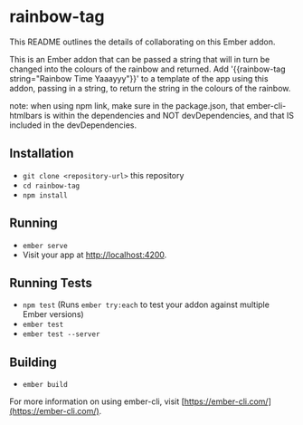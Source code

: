 # rainbow-tag

This README outlines the details of collaborating on this Ember addon.

This is an Ember addon that can be passed a string that will in turn be changed into the colours of the rainbow and returned.
Add '{{rainbow-tag string="Rainbow Time Yaaayyy"}}' to a template of the app using this addon, passing in a string, to return the string in the colours of the rainbow.

note: when using npm link, make sure in the package.json, that ember-cli-htmlbars is within the dependencies and NOT devDependencies, and that <!-- "rainbow-tag": "*" --> IS included in the devDependencies.

## Installation

* `git clone <repository-url>` this repository
* `cd rainbow-tag`
* `npm install`

## Running

* `ember serve`
* Visit your app at [http://localhost:4200](http://localhost:4200).

## Running Tests

* `npm test` (Runs `ember try:each` to test your addon against multiple Ember versions)
* `ember test`
* `ember test --server`

## Building

* `ember build`

For more information on using ember-cli, visit [https://ember-cli.com/](https://ember-cli.com/).
